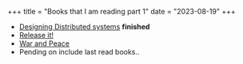 +++
title = "Books that I am reading part 1"
date = "2023-08-19"
+++

- [Designing Distributed systems](https://www.amazon.com/Designing-Distributed-Systems-Patterns-Paradigms/dp/1491983647) **finished** 
- [Release it!](https://www.amazon.es/Release-Production-Ready-Software-Pragmatic-Programmers/dp/0978739213)
- [War and Peace](https://en.wikipedia.org/wiki/War_and_Peace)
- Pending on include last read books..